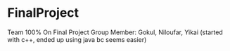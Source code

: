# FinalProject
Team 100% On Final Project Group Member: Gokul, Niloufar, Yikai (started with c++, ended up using java bc seems easier)
